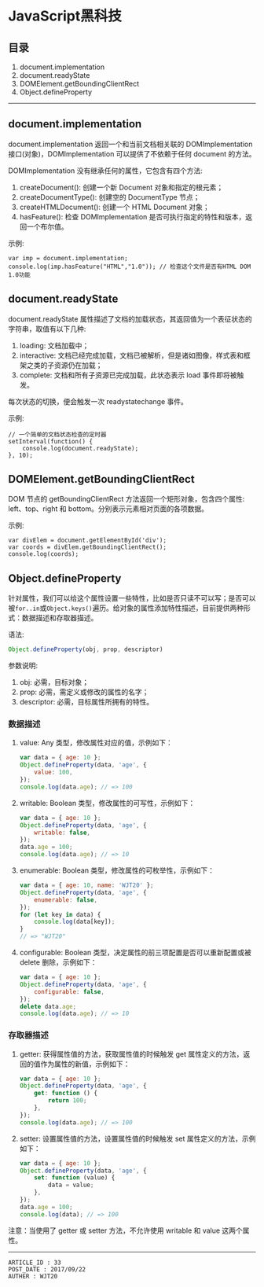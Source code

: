 
# JavaScript黑科技 #

## 目录 ##

1. document.implementation
2. document.readyState
3. DOMElement.getBoundingClientRect
4. Object.defineProperty

---

## document.implementation ##

document.implementation 返回一个和当前文档相关联的 DOMImplementation 接口(对象)，DOMImplementation 可以提供了不依赖于任何 document 的方法。

DOMImplementation 没有继承任何的属性，它包含有四个方法:

1. createDocument(): 创建一个新 Document 对象和指定的根元素；
2. createDocumentType(): 创建空的 DocumentType 节点；
3. createHTMLDocument(): 创建一个 HTML Document 对象；
4. hasFeature(): 检查 DOMImplementation 是否可执行指定的特性和版本，返回一个布尔值。

示例:

```
var imp = document.implementation;
console.log(imp.hasFeature("HTML","1.0")); // 检查这个文件是否有HTML DOM 1.0功能
```

## document.readyState ##

document.readyState 属性描述了文档的加载状态，其返回值为一个表征状态的字符串，取值有以下几种:

1. loading: 文档加载中；
2. interactive: 文档已经完成加载，文档已被解析，但是诸如图像，样式表和框架之类的子资源仍在加载；
3. complete: 文档和所有子资源已完成加载，此状态表示 load 事件即将被触发。

每次状态的切换，便会触发一次 readystatechange 事件。

示例:

```
// 一个简单的文档状态检查的定时器
setInterval(function() {
    console.log(document.readyState);
}, 10);
```

## DOMElement.getBoundingClientRect ##

DOM 节点的 getBoundingClientRect 方法返回一个矩形对象，包含四个属性: left、top、right 和 bottom。分别表示元素相对页面的各项数据。

示例:

```
var divElem = document.getElementById('div');
var coords = divElem.getBoundingClientRect();
console.log(coords);
```

## Object.defineProperty ##

针对属性，我们可以给这个属性设置一些特性，比如是否只读不可以写；是否可以被`for..in`或`Object.keys()`遍历。给对象的属性添加特性描述，目前提供两种形式：数据描述和存取器描述。

语法:

```js
Object.defineProperty(obj, prop, descriptor)
```

参数说明:
1. obj: 必需，目标对象；
2. prop: 必需，需定义或修改的属性的名字；
3. descriptor: 必需，目标属性所拥有的特性。

### 数据描述 ###

1. value: Any 类型，修改属性对应的值，示例如下：

    ```js
    var data = { age: 10 };
    Object.defineProperty(data, 'age', {
        value: 100,
    });
    console.log(data.age); // => 100
    ```

2. writable: Boolean 类型，修改属性的可写性，示例如下：

    ```js
    var data = { age: 10 };
    Object.defineProperty(data, 'age', {
        writable: false,
    });
    data.age = 100;
    console.log(data.age); // => 10
    ```

3. enumerable: Boolean 类型，修改属性的可枚举性，示例如下：

    ```js
    var data = { age: 10, name: 'WJT20' };
    Object.defineProperty(data, 'age', {
        enumerable: false,
    });
    for (let key in data) {
        console.log(data[key]);
    }
    // => "WJT20"
    ```

4. configurable: Boolean 类型，决定属性的前三项配置是否可以重新配置或被 delete 删除，示例如下：

    ```js
    var data = { age: 10 };
    Object.defineProperty(data, 'age', {
        configurable: false,
    });
    delete data.age;
    console.log(data.age); // => 10
    ```

### 存取器描述 ###

1. getter: 获得属性值的方法，获取属性值的时候触发 get 属性定义的方法，返回的值作为属性的新值，示例如下：

    ```js
    var data = { age: 10 };
    Object.defineProperty(data, 'age', {
        get: function () {
            return 100;
        },
    });
    console.log(data.age); // => 100
    ```

2. setter: 设置属性值的方法，设置属性值的时候触发 set 属性定义的方法，示例如下：

    ```js
    var data = { age: 10 };
    Object.defineProperty(data, 'age', {
        set: function (value) {
            data = value;
        },
    });
    data.age = 100;
    console.log(data); // => 100
    ```

注意：当使用了 getter 或 setter 方法，不允许使用 writable 和 value 这两个属性。

---

```
ARTICLE_ID : 33
POST_DATE : 2017/09/22
AUTHER : WJT20
```
